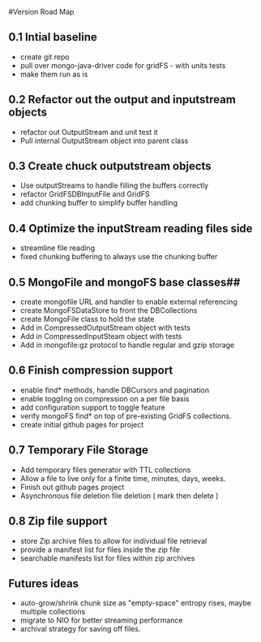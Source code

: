 #Version Road Map
## 0.1 Intial baseline
* create git repo
* pull over mongo-java-driver code for gridFS - with units tests
* make them run as is 

## 0.2 Refactor out the output and inputstream objects
* refactor out OutputStream and unit test it
* Pull internal OutputStream object into parent class

## 0.3 Create chuck outputstream objects
* Use outputStreams to handle filling the buffers correctly 
* refactor GridFSDBInputFile and GridFS
* add chunking buffer to simplify buffer handling

## 0.4 Optimize the inputStream reading files side 
* streamline file reading
* fixed chunking buffering to always use the chunking buffer

## 0.5 MongoFile and mongoFS base classes##
* create mongofile URL and handler to enable external referencing
* create MongoFSDataStore to front the DBCollections
* create MongoFile class to hold the state 
* Add in CompressedOutputStream object with tests
* Add in CompressedInputSteam object with tests
* Add in mongofile:gz protocol to handle regular and gzip storage

## 0.6 Finish compression support
* enable find* methods, handle DBCursors and pagination
* enable toggling on compression on a per file basis
* add configuration support to toggle feature
* verify mongoFS find* on top of pre-existing GridFS collections.
* create initial github pages for project

## 0.7 Temporary File Storage
* Add temporary files generator with TTL collections
* Allow a file to live only for a finite time, minutes, days, weeks.
* Finish out github pages project
* Asynchronous file deletion file deletion ( mark then delete ) 

## 0.8 Zip file support
* store Zip archive files to allow for individual file retrieval
* provide a manifest list for files inside the zip file 
* searchable manifests list for files within zip archives 

## Futures ideas
* auto-grow/shrink chunk size as "empty-space" entropy rises, maybe multiple collections 
* migrate to NIO for better streaming performance
* archival strategy for saving off files.
